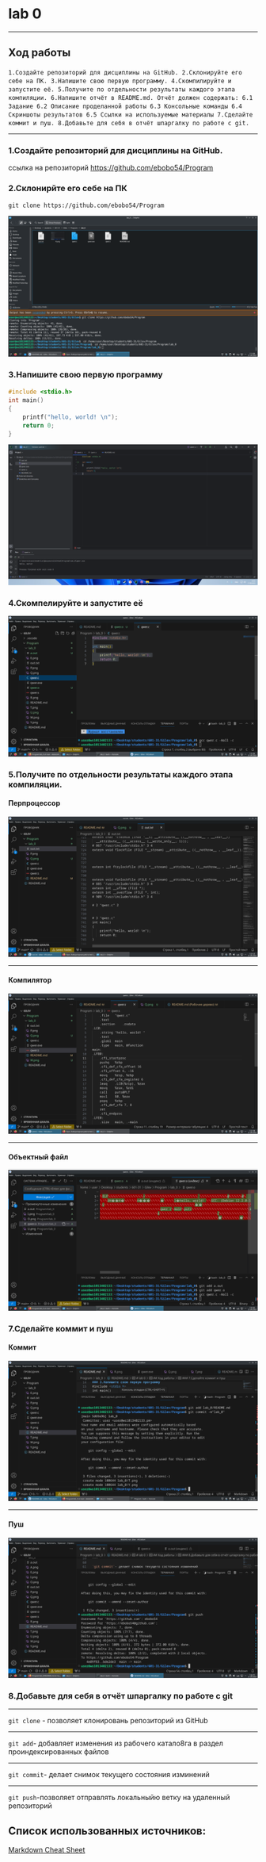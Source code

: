 # lab 0

---

## Ход работы
`
1.Создайте репозиторий для дисциплины на GitHub.
2.Склонируйте его себе на ПК.
3.Напишите свою первую программу.
4.Скомпилируйте и запустите её.
5.Получите по отдельности результаты каждого этапа компиляции.
6.Напишите отчёт в README.md. Отчёт должен содержать:
    6.1 Задание
    6.2 Описание проделанной работы
    6.3 Консольные команды
    6.4 Скриншоты результатов
    6.5 Ссылки на используемые материалы
7.Сделайте коммит и пуш.
8.Добавьте для себя в отчёт шпаргалку по работе с git.
`

---

### 1.Создайте репозиторий для дисциплины на GitHub.
ссылка на репозиторий https://github.com/ebobo54/Program
### 2.Склонирйте его себе на ПК
```
git clone https://github.com/ebobo54/Program
```
![](Q.png)
### 3.Напишите свою первую программу 
```c
#include <stdio.h>
int main()
{
    printf("hello, world! \n");
    return 0;
}
```
![](P.png)
### 4.Скомпелируйте и запустите её
![](I.png)
### 5.Получите по отдельности результаты каждого этапа компиляции.
#### Перпроцессор 
![](W.png) 

---

#### Компилятор
![](E.png) 

---

#### Объектный файл
![](A.png)
### 7.Сделайте коммит и пуш
#### Коммит 
![](U.png)

---

#### Пуш
![](PUSH.png) 
### 8.Добавьте для себя в отчёт шпаргалку по работе с git
  
---

`git clone` - позволяет клонировань репозиторий из GitHub

---

`git add`- добавляет  изменения из рабочего катало8га в раздел проиндексированных файлов

---

`git commit`- делает снимок текущего состояния изминений

---

`git push`-позволяет отправлять локальныйю ветку на удаленный репозиторий 
## Список использованных источников:
[Markdown Cheat Sheet](https://www.markdownguide.org/cheat-sheet/)